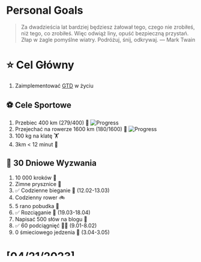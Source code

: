 
Personal Goals
==============
> Za dwadzieścia lat bardziej będziesz żałował tego, czego nie zrobiłeś, niż tego, co zrobiłeś. Więc odwiąż liny, opuść bezpieczną przystań. Złap w żagle pomyślne wiatry. Podróżuj, śnij, odkrywaj.
> — Mark Twain

# ⭐ Cel Główny
1. Zaimplementować [GTD](https://gettingthingsdone.com/) w życiu

## ⚽️ Cele Sportowe
1. Przebiec 400 km (279/400) 🏃 ![Progress](https://progress-bar.dev/69/)
2. Przejechać na rowerze 1600 km (180/1600) 🚴 ![Progress](https://progress-bar.dev/11/)
3. 100 kg na klatę  🏋️
4. 3km < 12 minut 👟

## 🎯 30 Dniowe Wyzwania
1. 10 000 kroków 🦶 
2. Zimne prysznice 🚿
3. ✅ Codzienne bieganie 🏃 (12.02-13.03)
4. Codzienny rower 🚲
5. 5 rano pobudka 🌅
6. ✅ Rozciąganie 🧘 (19.03-18.04)
7. Napisać 500 słów na blogu 📝
8. ✅ 60 podciągnięć 🏋️‍♂️ (9.01-8.02)
9. 0 śmieciowego jedzenia 🍔 (3.04-3.05)

# [04/21/2023]
### 🚧 W tym tygodniu:
- [ ] 🏠 Sfinalizować zamówienie drzwi do kotłowni i garażu
- [ ] 🏠 Zamówienie w Blu
- [ ] 📗 Przeczytać [20 Stron obecnie czytanej książki](https://github.com/BartoszDabek/bdabek.pl/blob/master/miscellaneous/books.md)
- [ ] 📗 Przeczytać [Spring: Internals of RestClient](https://foojay.io/today/spring-internals-of-restclient/)
- [ ] 📗 Przeczytać [Localize applications with AI](https://foojay.io/today/localize-apps-with-ai/)
- [ ] 📗 Przeczytać [Wypychaj zewnętrzne klasy jak najdalej można](https://cezarysanecki.pl/2024/03/28/wypychaj-klasy-zewnetrznych-bibliotek-jak-najdalej-mozna/)
- [ ] 📗 Przeczytać [Mediator](https://java-design-patterns.com/patterns/mediator/)
- [ ] 🎧 Przesłuchać [S04E09 - O pracy analityków w obszarze technologii i przetwarzaniu danych w dużej skali - Adrianna Napiórkowska, Kaya Akcelikli](https://podcast.allegro.tech/o-pracy-analitykow-w-obszarze-technologii-i-przetwarzaniu-danych-w-duzej-skali/)
- [ ] 🎧 Przesłuchać [Historia Wizjonera – Maciej Panek](https://zaprojektujswojezycie.pl/historia-wizjonera-maciej-panek/)
- [ ] 🎧 Przesłuchać [#105 Short #46](https://patoarchitekci.io/105/)
- [ ] 🎧 Przesłuchać [POIT #234: Software Craftsmanship: Functional programming](https://porozmawiajmyoit.pl/poit-234-software-craftsmanship-functional-programming/)
- [ ] 🎧 Przesłuchać [Czy Polska ma problem z długiem publicznym? Rekordowy koszt obsługi długu](https://inwestomat.eu/czy-polska-ma-problem-z-dlugiem-publicznym/)
- [ ] 🎧 Przesłuchać [How Placebo Effects Work to Change Our Biology & Psychology](https://www.hubermanlab.com/episode/how-placebo-effects-work-to-change-our-biology-psychology)
- [ ] 🎥 Obejrzeć [GeeCON Prague 2023: Jarek Ratajski - The dark side of kotlin](https://youtu.be/xOIpDHM28Po)

### 💡 Pomysły na przyszłość
- [ ] 🏠 Research kostki na podjazd i taras
